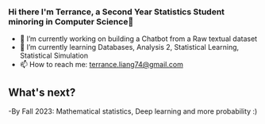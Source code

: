 ### Hi there I'm Terrance, a Second Year Statistics Student minoring in Computer Science👋

- 🔭 I’m currently working on building a Chatbot from a Raw textual dataset
- 🌱 I’m currently learning Databases, Analysis 2, Statistical Learning, Statistical Simulation
- 📫 How to reach me: terrance.liang74@gmail.com

## What's next?

-By Fall 2023: Mathematical statistics, Deep learning and more probability :)
